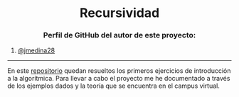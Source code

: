 <h1 align="center">Recursividad</h1>

<h3 align="center">Perfil de GitHub del autor de este proyecto:</h3>

1. [@jmedina28](https://github.com/jmedina28)

---
En este [repositorio](https://github.com/jmedina28/EjerciciosRecursividad) quedan resueltos los primeros ejercicios de introducción a la algorítmica. Para llevar a cabo el proyecto me he documentado a través de los ejemplos dados y la teoría que se encuentra en el campus virtual.
